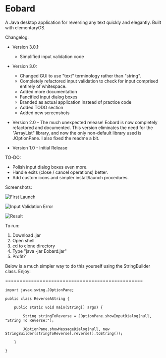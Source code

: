 # Eobard

A Java desktop application for reversing any text quickly and elegantly. Built with elementaryOS.

Changelog:

- Version 3.0.1:
	- Simplified input validation code

- Version 3.0:
	- Changed GUI to use "text" terminology rather than "string".
	- Completely refactored input validation to check for input comprised entirely of whitespace.
	- Added more documentation
	- Fancified input dialog boxes
	- Branded as actual application instead of practice code
	- Added TODO section
	- Added new screenshots

- Version 2.0 - The much unexpected release! Eobard is now completely refactored and documented. This version eliminates the need for the "ArrayList" library, and now the only non-default library used is JOptionPane. I also fixed the readme a bit.

- Version 1.0 - Initial Release

TO-DO:

- Polish input dialog boxes even more.
- Handle exits (close / cancel operations) better.
- Add custom icons and simpler install/launch procedures.

Screenshots:

![First Launch](https://i.imgur.com/17Umd6n.png)

![Input Validation Error](https://i.imgur.com/BX2STou.png)

![Result](https://i.imgur.com/l1iMu2H.png)

To run:

1. Download .jar
2. Open shell
3. cd to clone directory
4. Type "java -jar Eobard.jar"
5. Profit?


Below is a much simpler way to do this yourself using the StringBuilder class. Enjoy: 

================================================

	import javax.swing.JOptionPane;

	public class ReverseAString {

		public static void main(String[] args) {

			String stringToReverse = JOptionPane.showInputDialog(null, "String To Reverse:");

			JOptionPane.showMessageDialog(null, new StringBuilder(stringToReverse).reverse().toString());

		}

	}
